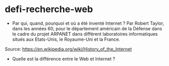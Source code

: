 # defi-recherche-web

* Par qui, quand, pourquoi et où a été inventé Internet ?
Par Robert Taylor, dans les années 60, pour le département américain de la Défense dans le cadre du projet ARPANET
dans différent laboratoires informatiques situés aux Etats-Unis, le Royaume-Uni et la France.

Source: https://en.wikipedia.org/wiki/History_of_the_Internet


* Quelle est la différence entre le Web et Internet ?




